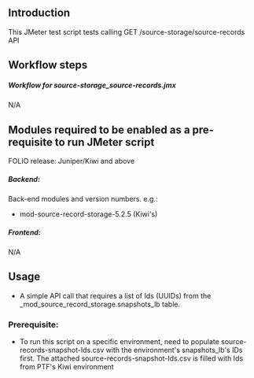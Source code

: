 ## Introduction
This JMeter test script tests calling GET /source-storage/source-records API

## Workflow steps
##### Workflow for source-storage_source-records.jmx
N/A

## Modules required to be enabled as a pre-requisite to run JMeter script
FOLIO release: Juniper/Kiwi and above

##### Backend:
Back-end modules and version numbers. e.g.:
- mod-source-record-storage-5.2.5 (Kiwi's)

##### Frontend:
N/A

## Usage
- A simple API call that requires a list of Ids (UUIDs) from the <tenantId>_mod_source_record_storage.snapshots_lb table. 

### Prerequisite:
- To run this script on a specific environment, need to populate source-records-snapshot-Ids.csv with the environment's snapshots_lb's IDs first. The attached source-records-snapshot-Ids.csv is filled with Ids from PTF's Kiwi environment